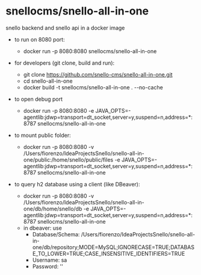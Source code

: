 # snellocms/snello-all-in-one
snello backend and snello api in a docker image

- to run on 8080 port:
  - docker run -p 8080:8080 snellocms/snello-all-in-one

- for developers (git clone, build and run):
  - git clone https://github.com/snello-cms/snello-all-in-one.git
  - cd  snello-all-in-one
  - docker build -t snellocms/snello-all-in-one . --no-cache

- to open debug port 
  - docker run -p 8080:8080 -e JAVA_OPTS=-agentlib:jdwp=transport=dt_socket,server=y,suspend=n,address=*:8787  snellocms/snello-all-in-one

- to mount public folder:
  - docker run -p 8080:8080 -v /Users/fiorenzo/IdeaProjectsSnello/snello-all-in-one/public:/home/snello/public/files -e JAVA_OPTS=-agentlib:jdwp=transport=dt_socket,server=y,suspend=n,address=*:8787  snellocms/snello-all-in-one

- to query h2 database using a client (like DBeaver):
  - docker run -p 8080:8080 -v /Users/fiorenzo/IdeaProjectsSnello/snello-all-in-one/db/home/snello/db -e JAVA_OPTS=-agentlib:jdwp=transport=dt_socket,server=y,suspend=n,address=*:8787  snellocms/snello-all-in-one
  - in dbeaver: use 
     - Database/Schema: /Users/fiorenzo/IdeaProjectsSnello/snello-all-in-one/db/repository;MODE=MySQL;IGNORECASE=TRUE;DATABASE_TO_LOWER=TRUE;CASE_INSENSITIVE_IDENTIFIERS=TRUE
     - Username: sa
     - Password: ''    
